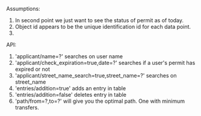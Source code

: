 Assumptions:
1. In second point we just want to see the status of permit as of today.
2. Object id appears to be the unique identification id for each data point.
3. 


API:
1. 'applicant/name=?' searches on user name
2. 'applicant/check_expiration=true,date=?' searches if a user's permit has expired or not
3. 'applicant/street_name_search=true,street_name=?' searches on street_name
4. 'entries/addition=true' adds an entry in table
5. 'entries/addition=false' deletes entry in table
6. 'path/from=?,to=?' will give you the optimal path. One with minimum transfers.

